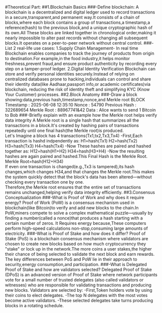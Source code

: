 #Theoretical Part:
##1.Blockchain Basics
  ###-Define blockchain:
    A blockchain is a decentralized and digital ledger used to record transactions in a secure,transparent,and permanent way.It consists of a chain of      blocks,where each block contains a group of transactions,a timestamp,a reference(hash) to the previous block,and a unique cryptographic hash of its     own.All These blocks are linked together in chronological order,making it nearly impossible to alter past records without changing all subsequent       blocks.It operates on a peer-to-peer network without central control.
  ###-List 2 real-life use cases:
     1.Supply Chain Management-
          In real time Blockchain enables companies to track the journey of products from origin to destination.For example,in the food industry,it                  helps monitor freshness,prevent fraud,and ensure product authenticity by recording every step on a tamper-proof ledger.
     2.Digital Identity Verification
          Blockchain can store and verify personal identities securely.Instead of relying on centralized databases prone to hacking,individuals can                  control and share their identity data(like Aadhaar,passport info,or academic certificates)via blockchain, reducing the risk of identity                    theft and simplifying KYC (Know Your Customer) processes.
##2.Block Anatomy
  ###-Draw a block showing:data,previous hash,timestamp,nonce,and Merkle root
     BLOCK
     Timestamp     : 2025-06-08 12:35:10
     Nonce         : 54790
     Previous Hash : 322689654
     Merkle Root   : 88967741&42
     Data          : Alice wants to send 1 Bitcoin to Bob
  ###-Briefly explain with an example how the Merkle root helps verify data integrity
     A Merkle root is a single hash that summarizes all the transactions in a block.It's created by hashing pairs of transactions repeatedly until one       final hash(the Merkle root)is produced.  
     Let's Imagine a block has 4 transactions(Tx1,tx2,Tx3,Tx4)
     -First,Each transaction is hashd indpendently as:
            H1=hash(Tx1)
            H2=hash(Tx2)
            H3=hash(Tx3)
            H4=hash(Tx4)
     -Now These hashes are paired and hashed together as:
            H12=hash(H1+H2)
            H34=hash(H3+H4)
     -Now the resulting hashes are again paired and hashed.This Final Hash is the Merkle Root.   
            Merkle Root=hash(H12+H34)    
     If even one transaction is changed(e.g.,Tx3 is tampered),its hash changes,which changes H34,and that changes the Merkle root.This makes the             system quickly detect that the block's data has been altered—without checking every transaction one by one.  
     Therefore,the Merkle root ensures that the entire set of transactions remains unchanged,helping verify data integrity efficiently.
##3.Consensus Conceptualization
  ###-What is Proof of Work and why does it require energy?
    Proof of Work (PoW) is a consensus mechanism used in blockchain(like Bitcoin)to verify and add new blocks to the chain.In PoW,miners compete to         solve a complex mathematical puzzle—usually by finding a number(called a nonce)that produces a hash starting with a certain number of zeros.
    It Requires energy because,These computers perform high-speed calculations non-stop,consuming large amounts of electricity.
  ###-What is Proof of Stake and how does it differ?
    Proof of Stake (PoS) is a blockchain consensus mechanism where validators are chosen to create new blocks based on how much cryptocurrency they         "stake" or lock up in the network.The more coins a user stakes,the higher their chance of being selected to validate the next block and earn            rewards.
    The key differences between PoS and PoW lie in their approach to security,energy consumption,and participation.
  ###-What is Delegated Proof of Stake and how are validators selected?
    Delegated Proof of Stake (DPoS) is an advanced version of Proof of Stake where network participants vote for a small number of trusted delegates        (also called validators or witnesses) who are responsible for validating transactions and producing new blocks.
    Validators are selected by:
      -First,Token holders vote by using their coins to elect delegates.
      -The top N delegates with the most votes become active validators.
      -These selected delegates take turns producing blocks in a rotating schedule.
